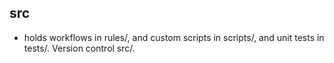 ## src
* holds workflows in rules/, and custom scripts in scripts/, and unit tests in tests/. Version control src/.
